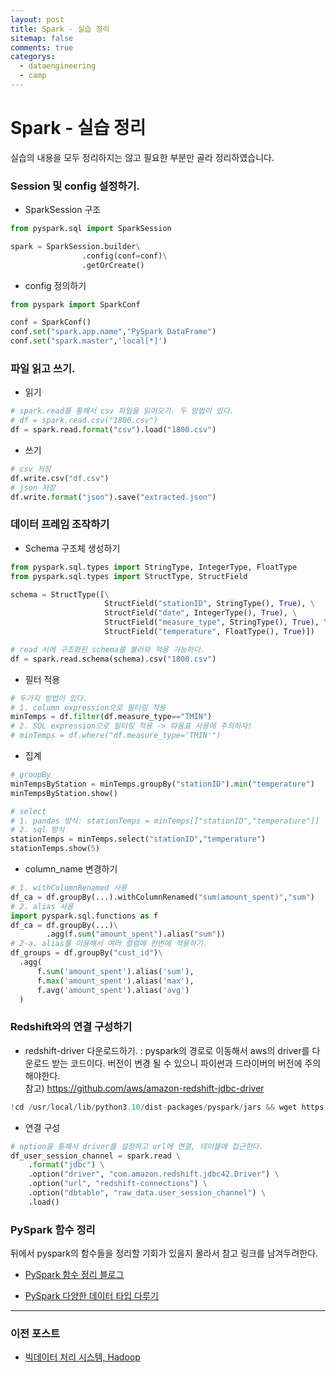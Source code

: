 ```yaml
---
layout: post
title: Spark - 실습 정리
sitemap: false
comments: true
categorys:
  - dataengineering
  - camp
---
```


# Spark - 실습 정리
실습의 내용을 모두 정리하지는 않고 필요한 부분만 골라 정리하였습니다.

### Session 및 config 설정하기.

- SparkSession 구조

```python
from pyspark.sql import SparkSession

spark = SparkSession.builder\
				.config(conf=conf)\
				.getOrCreate()
```

- config 정의하기

```python
from pyspark import SparkConf

conf = SparkConf()
conf.set("spark.app.name","PySpark DataFrame")
conf.set("spark.master",'local[*]')
```

### 파일 읽고 쓰기.

- 읽기

```python
# spark.read를 통해서 csv 파일을 읽어오기. 두 방법이 있다.
# df = spark.read.csv("1800.csv")
df = spark.read.format("csv").load("1800.csv")
```

- 쓰기

```python
# csv 저장
df.write.csv("df.csv")
# json 저장
df.write.format("json").save("extracted.json")
```

### 데이터 프레임 조작하기

- Schema 구조체 생성하기

```python
from pyspark.sql.types import StringType, IntegerType, FloatType
from pyspark.sql.types import StructType, StructField

schema = StructType([\
                     StructField("stationID", StringType(), True), \
                     StructField("date", IntegerType(), True), \
                     StructField("measure_type", StringType(), True), \
                     StructField("temperature", FloatType(), True)])

# read 시에 구조화된 schema를 불러와 적용 가능하다.
df = spark.read.schema(schema).csv("1800.csv")
```

- 필터 적용

```python
# 두가지 방법이 있다. 
# 1. column expression으로 필터링 적용
minTemps = df.filter(df.measure_type=="TMIN")
# 2. SQL expression으로 필터링 적용 -> 따옴표 사용에 주의하자!
# minTemps = df.where("df.measure_type='TMIN'")
```

- 집계

```python
# groupBy
minTempsByStation = minTemps.groupBy("stationID").min("temperature")
minTempsByStation.show()

# select
# 1. pandas 방식: stationTemps = minTemps[["stationID","temperature"]]
# 2. sql 방식
stationTemps = minTemps.select("stationID","temperature")
stationTemps.show(5)
```

- column_name 변경하기

```python
# 1. withColumnRenamed 사용
df_ca = df.groupBy(...).withColumnRenamed("sum(amount_spent)","sum")
# 2. alias 사용
import pyspark.sql.functions as f
df_ca = df.groupBy(...)\
        .agg(f.sum("amount_spent").alias("sum"))
# 2-a. alias를 이용해서 여러 컬럼에 한번에 적용하기.
df_groups = df.groupBy("cust_id")\
  .agg(
      f.sum('amount_spent').alias('sum'),
      f.max('amount_spent').alias('max'),
      f.avg('amount_spent').alias('avg')
  )
```

### Redshift와의 연결 구성하기

- redshift-driver 다운로드하기.
: pyspark의 경로로 이동해서 aws의 driver를 다운로드 받는 코드이다. 버전이 변경 될 수 있으니 파이썬과 드라이버의 버전에 주의해야한다. </br>
참고) https://github.com/aws/amazon-redshift-jdbc-driver

```python
!cd /usr/local/lib/python3.10/dist-packages/pyspark/jars && wget https://redshift-downloads.s3.amazonaws.com/drivers/jdbc/2.1.0.24/redshift-jdbc42-2.1.0.24.jar
```

- 연결 구성

```python
# option을 통해서 driver를 설정하고 url에 연결, 테이블에 접근한다.
df_user_session_channel = spark.read \
    .format("jdbc") \
    .option("driver", "com.amazon.redshift.jdbc42.Driver") \
    .option("url", "redshift-connections") \
    .option("dbtable", "raw_data.user_session_channel") \
    .load()
```

### PySpark 함수 정리
뒤에서 pyspark의 함수들을 정리할 기회가 있을지 몰라서 참고 링크를 남겨두려한다.
- [PySpark 함수 정리 블로그](https://assaeunji.github.io/python/2022-03-26-pyspark/)

- [PySpark 다양한 데이터 타입 다루기](https://wook-lab.tistory.com/19)

---
### 이전 포스트
- [빅데이터 처리 시스템, Hadoop](https://poriz.github.io/dataengineering/camp/2024-01-17-dataengineering-camp-Spark_2/)




